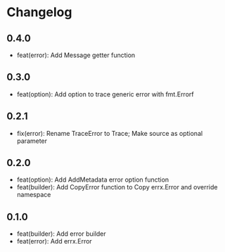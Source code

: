 # Changelog

## 0.4.0

- feat(error): Add Message getter function

## 0.3.0

- feat(option): Add option to trace generic error with fmt.Errorf

## 0.2.1

- fix(error): Rename TraceError to Trace; Make source as optional parameter

## 0.2.0

- feat(option): Add AddMetadata error option function
- feat(builder): Add CopyError function to Copy errx.Error and override namespace

## 0.1.0

- feat(builder): Add error builder
- feat(error): Add errx.Error
